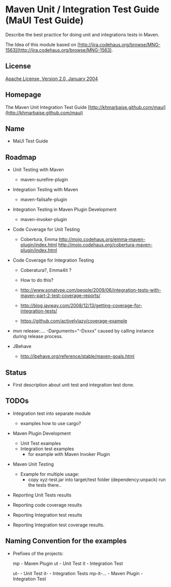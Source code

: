 Maven Unit / Integration Test Guide (MaUI Test Guide)
=====================================================


Describe the best practice for doing unit and integrations tests in Maven.

The Idea of this module based on [http://jira.codehaus.org/browse/MNG-1563](http://jira.codehaus.org/browse/MNG-1563).


License
-------
[Apache License, Version 2.0, January 2004](http://www.apache.org/licenses/)

Homepage
--------

The Maven Unit Integration Test Guide [http://khmarbaise.github.com/maui](http://khmarbaise.github.com/maui)

Name
----
 - MaUI Test Guide

Roadmap
-------
 - Unit Testing with Maven
   - maven-surefire-plugin

 - Integration Testing with Maven
   - maven-failsafe-plugin

 - Integration Testing in Maven Plugin Development
   - maven-invoker-plugin

 - Code Coverage for Unit Testing
   - Cobertura, Emma
     http://mojo.codehaus.org/emma-maven-plugin/index.html
     http://mojo.codehaus.org/cobertura-maven-plugin/index.html

 - Code Coverage for Integration Testing
   - Coberatura?, Emma4it ? 
   - How to do this?
     
   - http://www.sonatype.com/people/2009/06/integration-tests-with-maven-part-2-test-coverage-reports/
   - http://blog.jayway.com/2008/12/13/getting-coverage-for-integration-tests/
   - https://github.com/activelylazy/coverage-example

 - mvn release:.... -Darguments="-Dxxxx" caused by calling instance during release process.

 - JBehave
   - http://jbehave.org/reference/stable/maven-goals.html

Status
------
 - First description about unit test and integration test done.

TODOs
-----

 - Integration test into separate module
   - examples how to use cargo?

 - Maven Plugin Development
   - Unit Test examples 
   - Integration test examples
     - for example with Maven Invoker Plugin

 - Maven Unit Testing
   - Example for multiple usage:
     - copy xyz-test.jar into target/test folder (dependency:unpack)
       run the tests there..

 - Reporting Unit Tests results
 - Reporting code coverage results
 - Reporting Integration test results
 - Reporting Integration test coverage results.

Naming Convention for the examples
----------------------------------

  - Prefixes of the projects:

    mp - Maven Plugin
    ut - Unit Test
    it - Integration Test

    ut-       - Unit Test
    it-       - Integration Tests
    mp-it-... - Maven Plugin - Integration Test

